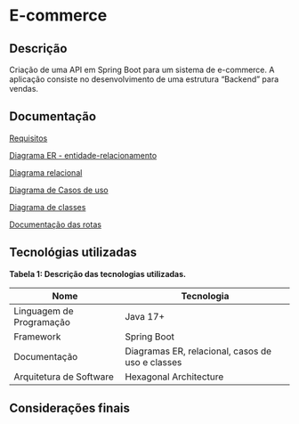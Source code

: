 # E-commerce

## Descrição

Criação de uma API em Spring Boot para um sistema de e-commerce. A aplicação consiste no desenvolvimento de uma estrutura “Backend” para vendas.

## Documentação

[Requisitos](https://compasso-my.sharepoint.com/:w:/r/personal/maria_lemos_pb_compasso_com_br/Documents/E-commerce%20-%20Documento%20de%20requisitos.docx?d=w2c4e2e7a401540fda64fa09a5f6545ac&csf=1&web=1&e=bVyVXH)

[Diagrama ER - entidade-relacionamento](https://app.diagrams.net/#G1l0pWFFNvKHv_fHKAJMApuYs5km5QVyfg#%7B%22pageId%22%3A%22WQv_LxrBDw7Q-7_9vgpk%22%7D)

[Diagrama relacional](https://app.diagrams.net/#G1l0pWFFNvKHv_fHKAJMApuYs5km5QVyfg#%7B%22pageId%22%3A%22vU2Ry301y3x7Cmap89Ea%22%7D)

[Diagrama de Casos de uso]()

[Diagrama de classes]()

[Documentação das rotas]()

## Tecnológias utilizadas

**Tabela 1: Descrição das tecnologias utilizadas.**

|Nome|Tecnologia|
|-|-|
|Linguagem de Programação|Java 17+|
|Framework|Spring Boot|
|Documentação|Diagramas ER, relacional, casos de uso e classes|
|Arquitetura de Software|Hexagonal Architecture|

## Considerações finais
